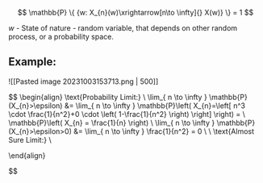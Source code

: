 $$
\mathbb{P} \{ {w: X_{n}(w)\xrightarrow[n\to \infty]{} X(w)} \} = 1
$$

$w$ - State of nature - random variable, that depends on other random process, or a probability space.
## Example:
![[Pasted image 20231003153713.png | 500]]

$$
\begin{align}
\text{Probability Limit:} \\
\lim_{ n \to \infty } \mathbb{P}(X_{n}>\epsilon) &= \lim_{ n \to \infty } \mathbb{P}\left( X_{n}=\left[ n^3 \cdot \frac{1}{n^2}+0 \cdot \left( 1-\frac{1}{n^2} \right) \right] \right) =  \\
\mathbb{P}\left( X_{n} = \frac{1}{n} \right) \\
\lim_{ n \to \infty } \mathbb{P}(X_{n}>\epsilon>0) &= \lim_{ n \to \infty } \frac{1}{n^2} = 0 \\ \\
\text{Almost Sure Limit:} \\

\end{align}

$$
